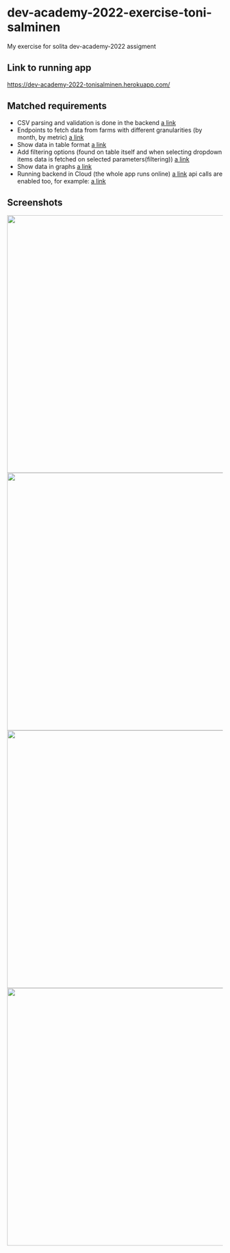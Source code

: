 # dev-academy-2022-exercise-toni-salminen
My exercise for solita dev-academy-2022 assigment

## Link to running app
https://dev-academy-2022-tonisalminen.herokuapp.com/

## Matched requirements
- CSV parsing and validation is done in the backend [a link](https://github.com/Coudini/dev-academy-2022-exercise-toni-salminen/tree/main/util)
- Endpoints to fetch data from farms with different granularities (by month, by metric) [a link](https://github.com/Coudini/dev-academy-2022-exercise-toni-salminen/blob/main/server.js)
- Show data in table format [a link](https://github.com/Coudini/dev-academy-2022-exercise-toni-salminen/blob/main/front-end/src/components/DataTable.js)
- Add filtering options (found on table itself and when selecting dropdown items data is fetched on selected parameters(filtering)) [a link](https://github.com/Coudini/dev-academy-2022-exercise-toni-salminen/blob/main/front-end/src/components/DropdownList.js)
- Show data in graphs [a link](https://github.com/Coudini/dev-academy-2022-exercise-toni-salminen/blob/main/front-end/src/components/DataChart.js)
- Running backend in Cloud (the whole app runs online) [a link](https://dev-academy-2022-tonisalminen.herokuapp.com/) api calls are enabled too, for example: [a link](https://dev-academy-2022-tonisalminen.herokuapp.com/api/searchfarmmetric?farmname=PartialTech%20Research%20Farm&metrictype=rainFall)

## Screenshots
<p float="left">
  <img width="600" src="https://user-images.githubusercontent.com/56744277/149639428-758abace-c927-4183-ad3d-346037f92652.png">
  <img width="600" src="https://user-images.githubusercontent.com/56744277/149639460-65791199-2105-4e51-9ba4-c6ee5013ff2c.png">
  <img width="600" src="https://user-images.githubusercontent.com/56744277/149639474-5b126d48-bcec-4286-aa73-a7a5f3a6dae2.png">
  <img width="600" src="https://user-images.githubusercontent.com/56744277/149639515-f58c73ce-3a5f-43f1-8bde-34c1097e5401.png">
</p>
